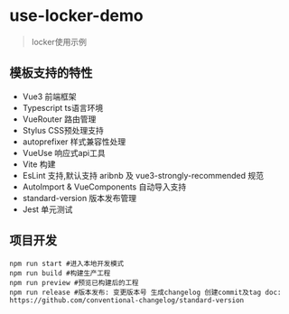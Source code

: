 # use-locker-demo
> locker使用示例

## 模板支持的特性

* Vue3 前端框架
* Typescript ts语言环境
* VueRouter 路由管理
* Stylus CSS预处理支持
* autoprefixer 样式兼容性处理
* VueUse 响应式api工具
* Vite 构建
* EsLint 支持,默认支持 aribnb 及 vue3-strongly-recommended 规范
* AutoImport & VueComponents 自动导入支持
* standard-version 版本发布管理
* Jest 单元测试

## 项目开发

```shell
npm run start #进入本地开发模式
npm run build #构建生产工程
npm run preview #预览已构建后的工程
npm run release #版本发布: 变更版本号 生成changelog 创建commit及tag doc: https://github.com/conventional-changelog/standard-version
```
